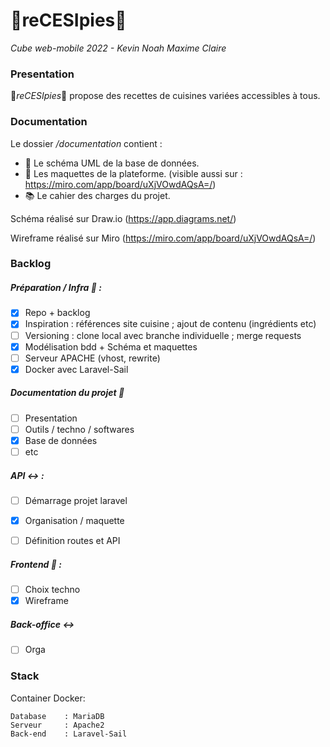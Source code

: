 

# 🧁reCESIpies🧁

_Cube web-mobile 2022 - Kevin Noah Maxime Claire_

### Presentation

🧁*reCESIpies*🧁 propose des recettes de cuisines variées accessibles à tous.

### Documentation

Le dossier */documentation* contient :

 - 📐 Le schéma UML de la base de données.
 - 💄 Les maquettes de la plateforme. (visible  aussi sur : https://miro.com/app/board/uXjVOwdAQsA=/)
 - 📚 Le cahier des charges du projet.

Schéma réalisé sur Draw.io (https://app.diagrams.net/)

Wireframe réalisé sur Miro (https://miro.com/app/board/uXjVOwdAQsA=/)

### Backlog


##### Préparation / Infra 🔧 :

* [x] Repo + backlog
* [x] Inspiration : références site cuisine ; ajout de contenu (ingrédients etc)
* [ ] Versioning : clone local avec branche individuelle ; merge requests 
* [x] Modélisation bdd + Schéma et maquettes
* [ ] Serveur APACHE (vhost, rewrite)
* [x] Docker avec Laravel-Sail 

##### Documentation du projet :book:

 * [ ] Presentation
 * [ ] Outils / techno / softwares
 * [x] Base de données
 * [ ] etc

##### API :left_right_arrow: : 

* [ ] Démarrage projet laravel
* [x] Organisation / maquette
* [ ] Définition routes et API


##### Frontend :nail_care: :

* [ ] Choix techno 
* [x] Wireframe

##### Back-office :left_right_arrow:
* [ ] Orga


### Stack

Container Docker:

    Database    : MariaDB
    Serveur     : Apache2
    Back-end    : Laravel-Sail
